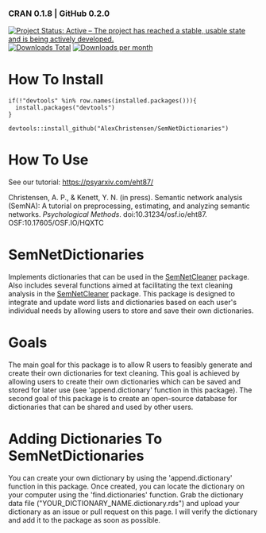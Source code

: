 ### CRAN 0.1.8 | GitHub 0.2.0

[![Project Status: Active – The project has reached a stable, usable state and is being actively developed.](https://www.repostatus.org/badges/latest/active.svg)](https://www.repostatus.org/#active)[![Downloads Total](https://cranlogs.r-pkg.org/badges/grand-total/SemNetDictionaries?color=brightgreen)](https://cran.r-project.org/package=SemNetDictionaries) [![Downloads per month](http://cranlogs.r-pkg.org/badges/SemNetDictionaries?color=brightgreen)](https://cran.r-project.org/package=SemNetDictionaries) 

# How To Install
```
if(!"devtools" %in% row.names(installed.packages())){
  install.packages("devtools")
}

devtools::install_github("AlexChristensen/SemNetDictionaries")
```

# How To Use
See our tutorial: https://psyarxiv.com/eht87/

Christensen, A. P., & Kenett, Y. N. (in press). Semantic network analysis (SemNA): A tutorial on preprocessing, estimating, and analyzing semantic networks. *Psychological Methods*. doi:10.31234/osf.io/eht87. OSF:10.17605/OSF.IO/HQXTC

# SemNetDictionaries
Implements dictionaries that can be used in the [SemNetCleaner](https://github.com/AlexChristensen/SemNetCleaner) package. Also includes several functions aimed at facilitating the text cleaning analysis in the [SemNetCleaner](https://github.com/AlexChristensen/SemNetCleaner) package. This package is designed to integrate and update word lists and dictionaries based on each user's individual needs by allowing users to store and save their own dictionaries.

# Goals
The main goal for this package is to allow R users to feasibly generate and create their own dictionaries for text cleaning. This goal is achieved by allowing users to create their own dictionaries which can be saved and stored for later use (see 'append.dictionary' function in this package). The second goal of this package is to create an open-source database for dictionaries that can be shared and used by other users.

# Adding Dictionaries To SemNetDictionaries
You can create your own dictionary by using the 'append.dictionary' function in this package. Once created, you can locate the dictionary on your computer using the 'find.dictionaries' function. Grab the dictionary data file ("YOUR_DICTIONARY_NAME.dictionary.rds") and upload your dictionary as an issue or pull request on this page. I will verify the dictionary and add it to the package as soon as possible.
